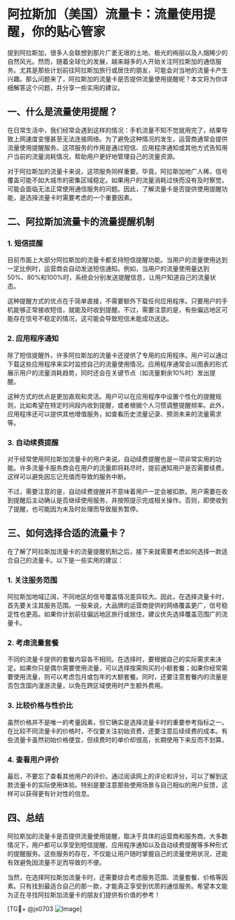 # 阿拉斯加（美国）流量卡：流量使用提醒，你的贴心管家

提到阿拉斯加，很多人会联想到那片广袤无垠的土地、极光的绚丽以及人烟稀少的自然风光。然而，随着全球化的发展，越来越多的人开始关注阿拉斯加的通信服务。尤其是那些计划前往阿拉斯加旅行或居住的朋友，可能会对当地的流量卡产生兴趣。那么问题来了，阿拉斯加的流量卡是否提供流量使用提醒呢？本文将为你详细解答这个问题，并分享一些实用的建议。

## 一、什么是流量使用提醒？

在日常生活中，我们经常会遇到这样的情况：手机流量不知不觉就用完了，结果导致上网速度变慢甚至无法连接网络。为了避免这种情况的发生，运营商通常会提供流量使用提醒服务。这项服务的作用是通过短信、应用程序通知或其他方式告知用户当前的流量消耗情况，帮助用户更好地管理自己的流量资源。

对于阿拉斯加的流量卡来说，这项服务同样重要。毕竟，阿拉斯加地广人稀，信号覆盖可能不如大城市的密集区域稳定。如果用户的流量消耗过快而没有及时察觉，可能会面临无法正常使用通信服务的问题。因此，了解流量卡是否提供使用提醒功能，是选择流量卡时需要考虑的一个重要因素。

## 二、阿拉斯加流量卡的流量提醒机制

### 1. 短信提醒

目前市面上大部分阿拉斯加的流量卡都支持短信提醒功能。当用户的流量使用达到一定比例时，运营商会自动发送短信通知。例如，当用户的流量使用量达到50%、80%和100%时，系统会分别发送提醒信息，让用户知道自己的流量状态。

这种提醒方式的优点在于简单直接，不需要额外下载任何应用程序。只要用户的手机能够正常接收短信，就能及时收到提醒。不过，需要注意的是，有些偏远地区可能存在信号不稳定的情况，这可能会导致短信未能成功送达。

### 2. 应用程序通知

除了短信提醒外，许多阿拉斯加的流量卡还提供了专用的应用程序。用户可以通过下载这些应用程序来实时监控自己的流量使用情况。应用程序通常会以图表的形式展示用户的流量消耗趋势，同时还会在关键节点（如流量剩余10%时）发出提醒。

这种方式的优点是更加直观和灵活。用户可以在应用程序中设置个性化的提醒规则，比如希望在特定时间段内收到提醒，或者根据个人习惯调整提醒频率。此外，应用程序还可以提供其他增值服务，如查看历史流量记录、预测未来的流量需求等。

### 3. 自动续费提醒

对于经常使用阿拉斯加流量卡的用户来说，自动续费提醒也是一项非常实用的功能。许多流量卡服务商会在用户的流量即将耗尽时，提前通知用户是否需要续费。这样可以避免因忘记充值而导致的服务中断。

不过，需要注意的是，自动续费提醒并不意味着用户一定会被扣款。用户需要在收到提醒后主动确认是否继续使用服务，并按照提示完成相关操作。否则，即使收到了提醒，也可能因为未及时处理而导致服务暂停。

## 三、如何选择合适的流量卡？

在了解了阿拉斯加流量卡的流量提醒机制之后，接下来就需要考虑如何选择一款适合自己的流量卡。以下是一些实用的建议：

### 1. 关注服务范围

阿拉斯加地域辽阔，不同地区的信号覆盖情况差异较大。因此，在选择流量卡时，首先要关注其服务范围。一般来说，大品牌的运营商提供的网络覆盖更广，信号稳定性也更高。如果你计划前往偏远地区旅行或居住，建议优先选择覆盖范围广的流量卡。

### 2. 考虑流量套餐

不同的流量卡提供的套餐内容各不相同。在选择时，要根据自己的实际需求来决定。如果你只是偶尔需要使用流量，可以选择按需购买的小额套餐；如果你经常需要使用流量，则可以考虑包月或包年的大额套餐。同时，还要注意套餐内的流量是否包含国内漫游流量，以免在跨区域使用时产生额外费用。

### 3. 比较价格与性价比

虽然价格并不是唯一的考量因素，但它确实是选择流量卡时的重要参考指标之一。在比较不同流量卡的价格时，不仅要关注初始资费，还要注意后续续费的成本。有些流量卡虽然初始价格便宜，但续费时的单价却很高，长期使用下来反而不划算。

### 4. 查看用户评价

最后，不要忘了查看其他用户的评价。通过阅读网上的评论和评分，可以了解到这款流量卡的实际使用体验。特别是要注意那些使用场景与自己相似的用户反馈，这样可以获得更有针对性的信息。

## 四、总结

阿拉斯加的流量卡是否提供流量使用提醒，取决于具体的运营商和服务商。大多数情况下，用户都可以享受到短信提醒、应用程序通知以及自动续费提醒等多种形式的提醒服务。这些服务的存在，不仅能让用户随时掌握自己的流量使用状况，还能有效避免因流量不足而导致的不便。

当然，在选择阿拉斯加流量卡时，还需要综合考虑服务范围、流量套餐、价格等因素。只有找到最适合自己的那一款，才能真正享受到优质的通信服务。希望本文能为正在寻找阿拉斯加流量卡的朋友们提供有价值的参考！

[TG💪+ @jx0703 ![Image](https://github.com/user-attachments/assets/dbca1d08-cadb-493c-b0ec-ad6f7a83f270)]